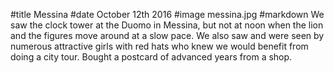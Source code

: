 #title Messina
#date October 12th 2016
#image messina.jpg
#markdown
We saw the clock tower at the Duomo in Messina, but not at noon when the lion and the figures
move around at a slow pace. We also saw and were seen by numerous attractive girls with
red hats who knew we would benefit from doing a city tour. Bought a postcard of
advanced years from a shop.
